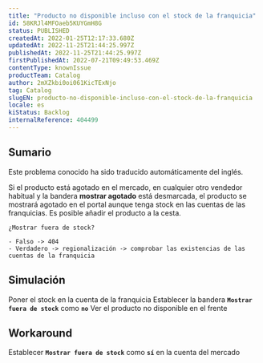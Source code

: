 ```yaml
---
title: "Producto no disponible incluso con el stock de la franquicia"
id: 58KRJl4MFOaeb5KUYGmH8G
status: PUBLISHED
createdAt: 2022-01-25T12:17:33.680Z
updatedAt: 2022-11-25T21:44:25.997Z
publishedAt: 2022-11-25T21:44:25.997Z
firstPublishedAt: 2022-07-21T09:49:53.469Z
contentType: knownIssue
productTeam: Catalog
author: 2mXZkbi0oi061KicTExNjo
tag: Catalog
slugEN: producto-no-disponible-incluso-con-el-stock-de-la-franquicia
locale: es
kiStatus: Backlog
internalReference: 404499
---
```


## Sumario

<div class="alert alert-info">
  <p>Este problema conocido ha sido traducido automáticamente del inglés.</p>
</div>


Si el producto está agotado en el mercado, en cualquier otro vendedor habitual y la bandera **mostrar agotado** está desmarcada, el producto se mostrará agotado en el portal aunque tenga stock en las cuentas de las franquicias. Es posible añadir el producto a la cesta.

    ¿Mostrar fuera de stock?

    - Falso -> 404
    - Verdadero -> regionalización -> comprobar las existencias de las cuentas de la franquicia


## Simulación


Poner el stock en la cuenta de la franquicia
Establecer la bandera **`Mostrar fuera de stock`** como **`no`**
Ver el producto no disponible en el frente



## Workaround


Establecer **`Mostrar fuera de stock`** como **`sí`** en la cuenta del mercado

